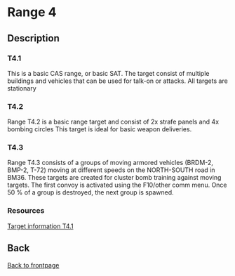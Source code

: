 # Range 4

## Description
### T4.1
This is a basic CAS range, or basic SAT.
The target consist of multiple buildings and vehicles that can be used for talk-on or attacks. All targets are stationary


### T4.2
Range T4.2 is a basic range target and consist of 2x strafe panels and 4x bombing circles
This target is ideal for basic weapon deliveries.


### T4.3
Range T4.3 consists of a groups of moving armored vehicles (BRDM-2, BMP-2, T-72) moving at different speeds on the NORTH-SOUTH road in BM36. These targets are created for cluster bomb training against moving targets. The first convoy is activated using the F10/other comm menu. Once 50 % of a group is destroyed, the next group is spawned.


### Resources
[Target information T4.1](/ATRM_Brief/Files/ATRM_RANGE4_T4.1.pdf)  


## Back
[Back to frontpage](https://132nd-vwing.github.io/ATRM_Brief/)
